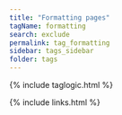 ```yaml
---
title: "Formatting pages"
tagName: formatting
search: exclude
permalink: tag_formatting
sidebar: tags_sidebar
folder: tags
---
```

{% include taglogic.html %}

{% include links.html %}
